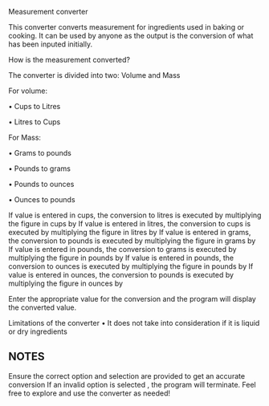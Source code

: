 Measurement converter

This converter converts measurement for ingredients used in baking or cooking. It can be used by anyone as the output is the conversion of what has been inputed initially.

How is the measurement converted?

The converter is divided into two: Volume and Mass

For volume:

•	Cups to Litres

•	Litres to Cups

For Mass:

•	Grams to pounds

•	Pounds to grams

•	Pounds to ounces

•	Ounces to pounds

If value is entered in cups, the conversion to litres is executed by multiplying the figure in cups by 
If value is entered in litres, the conversion to cups is executed by multiplying the figure in litres by
If value is entered in grams, the conversion to pounds is executed by multiplying the figure in grams by
If value is entered in pounds, the conversion to grams is executed by multiplying the figure in pounds by
If value is entered in pounds, the conversion to ounces is executed by multiplying the figure in pounds by
If value is entered in ounces, the conversion to pounds is executed by multiplying the figure in ounces by

Enter the appropriate value for the conversion and the program will display the converted value.

Limitations of the converter
•	It does not take into consideration if it is liquid or dry ingredients






## NOTES
Ensure the correct option and selection are provided to get an accurate conversion
If an invalid option is selected , the program will terminate.
Feel free to explore and use the converter as needed!
